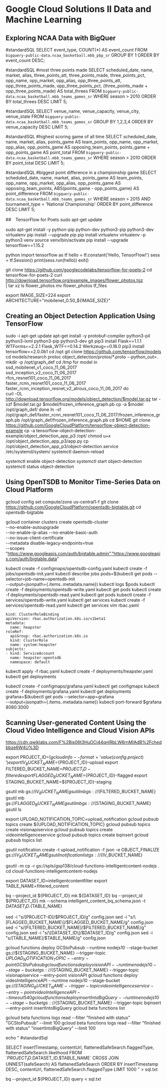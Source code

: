 # Google Cloud Solutions II Data and Machine Learning

## Exploring NCAA Data with BigQuer
#standardSQL
SELECT
  event_type,
  COUNT(*) AS event_count
FROM `bigquery-public-data.ncaa_basketball.mbb_pbp_sr`
GROUP BY 1
ORDER BY event_count DESC;

#standardSQL
#most three points made
SELECT
  scheduled_date,
  name,
  market,
  alias,
  three_points_att,
  three_points_made,
  three_points_pct,
  opp_name,
  opp_market,
  opp_alias,
  opp_three_points_att,
  opp_three_points_made,
  opp_three_points_pct,
  (three_points_made + opp_three_points_made) AS total_threes
FROM `bigquery-public-data.ncaa_basketball.mbb_teams_games_sr`
WHERE season > 2010
ORDER BY total_threes DESC
LIMIT 5;

#standardSQL
SELECT
  venue_name, venue_capacity, venue_city, venue_state
FROM `bigquery-public-data.ncaa_basketball.mbb_teams_games_sr`
GROUP BY 1,2,3,4
ORDER BY venue_capacity DESC
LIMIT 5;

#standardSQL
#highest scoring game of all time
SELECT
  scheduled_date,
  name,
  market,
  alias,
  points_game AS team_points,
  opp_name,
  opp_market,
  opp_alias,
  opp_points_game AS opposing_team_points,
  points_game + opp_points_game AS point_total
FROM `bigquery-public-data.ncaa_basketball.mbb_teams_games_sr`
WHERE season > 2010
ORDER BY point_total DESC
LIMIT 5;

#standardSQL
#biggest point difference in a championship game
SELECT
  scheduled_date,
  name,
  market,
  alias,
  points_game AS team_points,
  opp_name,
  opp_market,
  opp_alias,
  opp_points_game AS opposing_team_points,
  ABS(points_game - opp_points_game) AS point_difference
FROM `bigquery-public-data.ncaa_basketball.mbb_teams_games_sr`
WHERE season > 2015 AND tournament_type = 'National Championship'
ORDER BY point_difference DESC
LIMIT 5;


##　TensorFlow for Poets
sudo apt-get update

sudo apt-get install -y python-pip python-dev python3-pip python3-dev virtualenv
pip install --upgrade pip
pip install virtualenv
virtualenv -p python3 venv
source venv/bin/activate
pip install --upgrade tensorflow==1.15.2

python
import tensorflow as tf
hello = tf.constant('Hello, TensorFlow!')
sess = tf.Session()
print(sess.run(hello))
exit()

git clone https://github.com/googlecodelabs/tensorflow-for-poets-2
cd tensorflow-for-poets-2
curl http://download.tensorflow.org/example_images/flower_photos.tgz \
    | tar xz
ls flower_photos
mv flower_photos tf_files

export IMAGE_SIZE=224
export ARCHITECTURE="mobilenet_0.50_${IMAGE_SIZE}"

## Creating an Object Detection Application Using TensorFlow
sudo -i
apt-get update
apt-get install -y protobuf-compiler python3-pil python3-lxml python3-pip python3-dev git
pip3 install Flask==1.1.1 WTForms==2.2.1 Flask_WTF==0.14.2 Werkzeug==0.16.0
pip3 install tensorflow==2.0.0b1
cd /opt
git clone https://github.com/tensorflow/models
cd models/research
protoc object_detection/protos/*.proto --python_out=.
mkdir -p /opt/graph_def
cd /tmp
for model in \
  ssd_mobilenet_v1_coco_11_06_2017 \
  ssd_inception_v2_coco_11_06_2017 \
  rfcn_resnet101_coco_11_06_2017 \
  faster_rcnn_resnet101_coco_11_06_2017 \
  faster_rcnn_inception_resnet_v2_atrous_coco_11_06_2017
do \
  curl -OL http://download.tensorflow.org/models/object_detection/$model.tar.gz
  tar -xzf $model.tar.gz $model/frozen_inference_graph.pb
  cp -a $model /opt/graph_def/
done
ln -sf /opt/graph_def/faster_rcnn_resnet101_coco_11_06_2017/frozen_inference_graph.pb /opt/graph_def/frozen_inference_graph.pb
cd $HOME
git clone https://github.com/GoogleCloudPlatform/tensorflow-object-detection-example
cp -a tensorflow-object-detection-example/object_detection_app_p3 /opt/
chmod u+x /opt/object_detection_app_p3/app.py
cp /opt/object_detection_app_p3/object-detection.service /etc/systemd/system/
systemctl daemon-reload

systemctl enable object-detection
systemctl start object-detection
systemctl status object-detection

## Using OpenTSDB to Monitor Time-Series Data on Cloud Platform
gcloud config set compute/zone us-central1-f
git clone https://github.com/GoogleCloudPlatform/opentsdb-bigtable.git
cd opentsdb-bigtable

gcloud container clusters create opentsdb-cluster \
--no-enable-autoupgrade \
--no-enable-ip-alias --no-enable-basic-auth \
--no-issue-client-certificate \
--metadata disable-legacy-endpoints=true \
--scopes "https://www.googleapis.com/auth/bigtable.admin","https://www.googleapis.com/auth/bigtable.data"

kubectl create -f configmaps/opentsdb-config.yaml
kubectl create -f jobs/opentsdb-init.yaml
kubectl describe jobs
pods=$(kubectl get pods --selector=job-name=opentsdb-init \
--output=jsonpath={.items..metadata.name})
kubectl logs $pods
kubectl create -f deployments/opentsdb-write.yaml
kubectl get pods
kubectl create -f deployments/opentsdb-read.yaml
kubectl get pods
kubectl create -f services/opentsdb-write.yaml
kubectl get services
kubectl create -f services/opentsdb-read.yaml
kubectl get services
vim rbac.yaml

```
kind: ClusterRoleBinding
apiVersion: rbac.authorization.k8s.io/v1beta1
metadata:
  name: heapster
roleRef:
  apiGroup: rbac.authorization.k8s.io
  kind: ClusterRole
  name: system:heapster
subjects:
- kind: ServiceAccount
  name: heapster-opentsdb
  namespace: default
```

kubectl apply -f rbac.yaml
kubectl create -f deployments/heapster.yaml
kubectl get deployments

kubectl create -f configmaps/grafana.yaml
kubectl get configmaps
kubectl create -f deployments/grafana.yaml
kubectl get deployments
grafana=$(kubectl get pods --selector=app=grafana \
  --output=jsonpath={.items..metadata.name})
kubectl port-forward $grafana 8080:3000

## Scanning User-generated Content Using the Cloud Video Intelligence and Cloud Vision APIs
https://cdn.qwiklabs.com/F%2Bjs06t3HuOCj44qnIRbLW6rnMlAdB%2Fchedbbze6W4U%3D

export PROJECT_ID=$(gcloud info --format='value(config.project)')
export IV_BUCKET_NAME=${PROJECT_ID}-upload
export FILTERED_BUCKET_NAME=${PROJECT_ID}-filtered
export FLAGGED_BUCKET_NAME=${PROJECT_ID}-flagged
export STAGING_BUCKET_NAME=${PROJECT_ID}-staging

gsutil mb gs://${IV_BUCKET_NAME}
gsutil mb gs://${FILTERED_BUCKET_NAME}
gsutil mb gs://${FLAGGED_BUCKET_NAME}
gsutil mb gs://${STAGING_BUCKET_NAME}
gsutil ls

export UPLOAD_NOTIFICATION_TOPIC=upload_notification
gcloud pubsub topics create ${UPLOAD_NOTIFICATION_TOPIC}
gcloud pubsub topics create visionapiservice
gcloud pubsub topics create videointelligenceservice
gcloud pubsub topics create bqinsert
gcloud pubsub topics list

gsutil notification create -t upload_notification -f json -e OBJECT_FINALIZE gs://${IV_BUCKET_NAME}
gsutil notification list gs://${IV_BUCKET_NAME}

gsutil -m cp -r gs://spls/gsp138/cloud-functions-intelligentcontent-nodejs .
cd cloud-functions-intelligentcontent-nodejs

export DATASET_ID=intelligentcontentfilter
export TABLE_NAME=filtered_content

bq --project_id ${PROJECT_ID} mk ${DATASET_ID}
bq --project_id ${PROJECT_ID} mk --schema intelligent_content_bq_schema.json -t ${DATASET_ID}.${TABLE_NAME}

sed -i "s/\[PROJECT-ID\]/$PROJECT_ID/g" config.json
sed -i "s/\[FLAGGED_BUCKET_NAME\]/$FLAGGED_BUCKET_NAME/g" config.json
sed -i "s/\[FILTERED_BUCKET_NAME\]/$FILTERED_BUCKET_NAME/g" config.json
sed -i "s/\[DATASET_ID\]/$DATASET_ID/g" config.json
sed -i "s/\[TABLE_NAME\]/$TABLE_NAME/g" config.json

gcloud functions deploy GCStoPubsub --runtime nodejs10 --stage-bucket gs://${STAGING_BUCKET_NAME} --trigger-topic ${UPLOAD_NOTIFICATION_TOPIC} --entry-point GCStoPubsub
gcloud functions deploy visionAPI --runtime nodejs10 --stage-bucket gs://${STAGING_BUCKET_NAME} --trigger-topic visionapiservice --entry-point visionAPI
gcloud functions deploy videoIntelligenceAPI --runtime nodejs10 --stage-bucket gs://${STAGING_BUCKET_NAME} --trigger-topic videointelligenceservice --entry-point videoIntelligenceAPI --timeout 540
gcloud functions deploy insertIntoBigQuery --runtime nodejs10 --stage-bucket gs://${STAGING_BUCKET_NAME} --trigger-topic bqinsert --entry-point insertIntoBigQuery
gcloud beta functions list

gcloud beta functions logs read --filter "finished with status" "GCStoPubsub" --limit 100
gcloud beta functions logs read --filter "finished with status" "insertIntoBigQuery" --limit 100

echo "
#standardSql

SELECT insertTimestamp,
  contentUrl,
  flattenedSafeSearch.flaggedType,
  flattenedSafeSearch.likelihood
FROM \`$PROJECT_ID.$DATASET_ID.$TABLE_NAME\`
CROSS JOIN UNNEST(safeSearch) AS flattenedSafeSearch
ORDER BY insertTimestamp DESC,
  contentUrl,
  flattenedSafeSearch.flaggedType
LIMIT 1000
" > sql.txt

bq --project_id ${PROJECT_ID} query < sql.txt
